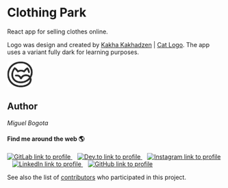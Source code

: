 # Clothing Park

React app for selling clothes online.

Logo was design and created by [Kakha Kakhadzen](https://dribbble.com/Kakhadzen) | [Cat Logo](https://dribbble.com/shots/6811005-Cat). The app uses a variant fully dark for learning purposes.

<img width="60" src="https://raw.githubusercontent.com/miguelbogota/clothing-park/master/public/logo192.png" alt="Cat logo with only lines." />

## Author

*Miguel Bogota*
#### Find me around the web 🌎

<p>
  <a href="https://gitlab.com/miguelbogota">
    <img height="30" src="https://gitlab.com/miguelbogota/miguelbogota/-/raw/master/gitlab.png" alt="GitLab link to profile" />
  </a>&nbsp;&nbsp;

  <a href="https://dev.to/miguelbogota">
    <img height="30" src="https://gitlab.com/miguelbogota/miguelbogota/-/raw/master/dev.png" alt="Dev.to link to profile" />
  </a>&nbsp;&nbsp;

  <a href="https://instagram.com/migue_bogota/">
    <img height="30" src="https://gitlab.com/miguelbogota/miguelbogota/-/raw/master/instagram.jpg" alt="Instagram link to profile" />
  </a>&nbsp;&nbsp;

  <a href="https://linkedin.com/in/miguelbogota">
    <img height="30" src="https://gitlab.com/miguelbogota/miguelbogota/-/raw/master/linkedin.png" alt="LinkedIn link to profile" />
  </a>&nbsp;&nbsp;

  <a href="https://github.com/miguelbogota">
    <img height="30" src="https://gitlab.com/miguelbogota/miguelbogota/-/raw/master/github.png" alt="GitHub link to profile" />
  </a>
</p>

See also the list of [contributors](https://github.com/miguelbogota/clothing-park/graphs/contributors) who participated in this project.
